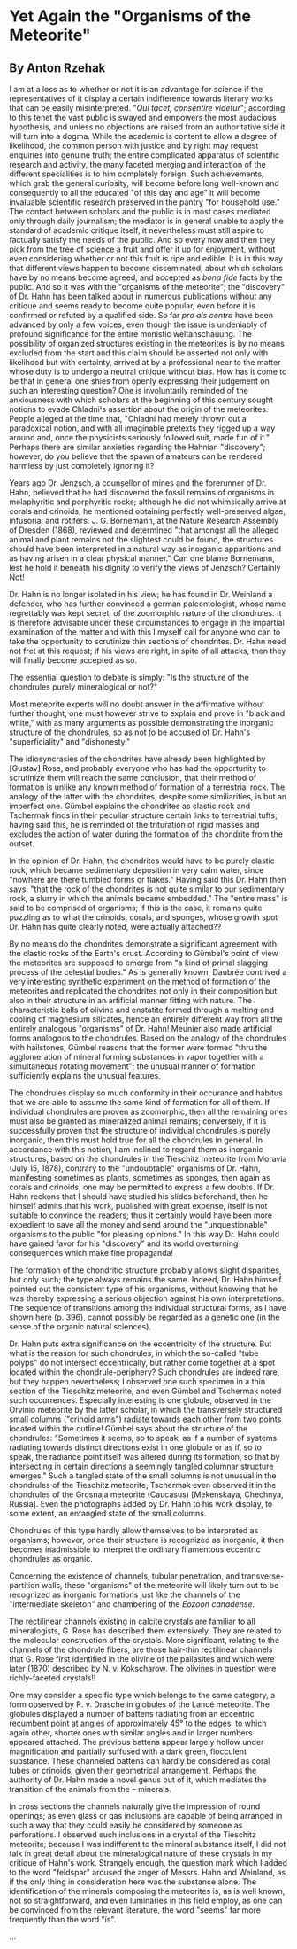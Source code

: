 # Yet Again the "Organisms of the Meteorite"

## By Anton Rzehak

I am at a loss as to whether or not it is an advantage for science if the representatives of it display a certain indifference towards literary works that can be easily misinterpreted. "_Qui tacet, consentire videtur_"; according to this tenet the vast public is swayed and empowers the most audacious hypothesis, and unless no objections are raised from an authoritative side it will turn into a dogma. While the academic is content to allow a degree of likelihood, the common person with justice and by right may request enquiries into genuine truth; the entire complicated apparatus of scientific research and activity, the many faceted merging and interaction of the different specialities is to him completely foreign. Such achievements, which grab the general curiosity, will become before long well-known and consequently to all the educated "of this day and age" it will become invaluable scientific research preserved in the pantry "for household use." The contact between scholars and the public is in most cases mediated only through daily journalism; the mediator is in general unable to apply the standard of academic critique itself, it nevertheless must still aspire to factually satisfy the needs of the public. And so every now and then they pick from the tree of science a fruit and offer it up for enjoyment, without even considering whether or not this fruit is ripe and edible. It is in this way that different views happen to become disseminated, about which scholars have by no means become agreed, and accepted as _bona fide_ facts by the public. And so it was with the "organisms of the meteorite"; the "discovery" of Dr. Hahn has been talked about in numerous publications without any critique and seems ready to become quite popular, even before it is confirmed or refuted by a qualified side. So far _pro als contra_ have been advanced by only a few voices, even though the issue is undeniably of profound significance for the entire monistic weltanschauung. The possibility of organized structures existing in the meteorites is by no means excluded from the start and this claim should be asserted not only with likelihood but with certainty, arrived at by a professional near to the matter whose duty is to undergo a neutral critique without bias. How has it come to be that in general one shies from openly expressing their judgement on such an interesting question? One is involuntarily reminded of the anxiousness with which scholars at the beginning of this century sought notions to evade Chladni's assertion about the origin of the meteorites. People alleged at the time that, "Chladni had merely thrown out a paradoxical notion, and with all imaginable pretexts they rigged up a way around and, once the physicists seriously followed suit, made fun of it." Perhaps there are similar anxieties regarding the Hahnian "discovery"; however, do you believe that the spawn of amateurs can be rendered harmless by just completely ignoring it?

Years ago Dr. Jenzsch, a counsellor of mines and the forerunner of Dr. Hahn, believed that he had discovered the fossil remains of organisms in melaphyritic and porphyritic rocks; although he did not whimsically arrive at corals and crinoids, he mentioned obtaining perfectly well-preserved algae, infusoria, and rotifers. J. G. Bornemann, at the Nature Research Assembly of Dresden (1868), reviewed and determined "that amongst all the alleged animal and plant remains not the slightest could be found, the structures should have been interpreted in a natural way as inorganic apparitions and as having arisen in a clear physical manner." Can one blame Bornemann, lest he hold it beneath his dignity to verify the views of Jenzsch? Certainly Not!

Dr. Hahn is no longer isolated in his view; he has found in Dr. Weinland a defender, who has further convinced a german paleontologist, whose name regrettably was kept secret, of the zoomorphic nature of the chondrules. It is therefore advisable under these circumstances to engage in the impartial examination of the matter and with this I myself call for anyone who can to take the opportunity to scrutinize thin sections of chondrites. Dr. Hahn need not fret at this request; if his views are right, in spite of all attacks, then they will finally become accepted as so.

The essential question to debate is simply: "Is the structure of the chondrules purely mineralogical or not?" 

Most meteorite experts will no doubt answer in the affirmative without further thought; one must however strive to explain and prove in "black and white," with as many arguments as possible demonstrating the inorganic structure of the chondrules, so as not to be accused of Dr. Hahn's "superficiality" and "dishonesty."

The idiosyncrasies of the chondrites have already been highlighted by [Gustav] Rose, and probably everyone who has had the opportunity to scrutinize them will reach the same conclusion, that their method of formation is unlike any known method of formation of a terrestrial rock. The analogy of the latter with the chondrites, despite some similiarities, is but an imperfect one. Gümbel explains the chondrites as clastic rock and Tschermak finds in their peculiar structure certain links to terrestrial tuffs; having said this, he is reminded of the trituration of rigid masses and excludes the action of water during the formation of the chondrite from the outset.

In the opinion of Dr. Hahn, the chondrites would have to be purely clastic rock, which became sedimentary deposition in very calm water, since "nowhere are there tumbled forms or flakes." Having said this Dr. Hahn then says, "that the rock of the chondrites is not quite similar to our sedimentary rock, a slurry in which the animals became embedded." The "entire mass" is said to be comprised of organisms; if this is the case, it remains quite puzzling as to what the crinoids, corals, and sponges, whose growth spot Dr. Hahn has quite clearly noted, were actually attached??

By no means do the chondrites demonstrate a significant agreement with the clastic rocks of the Earth's crust. According to Gümbel's point of view the meteorites are supposed to emerge from "a kind of primal slagging process of the celestial bodies." As is generally known, Daubrée contrived a very interesting synthetic experiment on the method of formation of the meteorites and replicated the chondrites not only in their composition but also in their structure in an artificial manner fitting with nature. The characteristic balls of olivine and enstatite formed through a melting and cooling of magnesium silicates, hence an entirely different way from all the entirely analogous "organisms" of Dr. Hahn! Meunier also made artificial forms analogous to the chondrules. Based on the analogy of the chondrules with hailstones, Gümbel reasons that the former were formed "thru the agglomeration of mineral forming substances in vapor together with a simultaneous rotating movement"; the unusual manner of formation sufficiently explains the unusual features.

The chondrules display so much conformity in their occurance and habitus that we are able to assume the same kind of formation for all of them. If individual chondrules are proven as zoomorphic, then all the remaining ones must also be granted as mineralized animal remains; conversely, if it is successfully proven that the structure of individual chondrules is purely inorganic, then this must hold true for all the chondrules in general. In accordance with this notion, I am inclined to regard them as inorganic structures, based on the chondrules in the Tieschitz meteorite from Moravia (July 15, 1878), contrary to the "undoubtable" organisms of Dr. Hahn, manifesting sometimes as plants, sometimes as sponges, then again as corals and crinoids, one may be permitted to express a few doubts. If Dr. Hahn reckons that I should have studied his slides beforehand, then he himself admits that his work, published with great expense, itself is not suitable to convince the readers; thus it certainly would have been more expedient to save all the money and send around the "unquestionable" organisms to the public "for pleasing opinions." In this way Dr. Hahn could have gained favor for his "discovery" and its world overturning consequences which make fine propaganda!

The formation of the chondritic structure probably allows slight disparities, but only such; the type always remains the same. Indeed, Dr. Hahn himself pointed out the consistent type of his organisms, without knowing that he was thereby expressing a serious objection against his own interpretations. The sequence of transitions among the individual structural forms, as I have shown here (p. 396), cannot possibly be regarded as a genetic one (in the sense of the organic natural sciences).

Dr. Hahn puts extra significance on the eccentricity of the structure. But what is the reason for such chondrules, in which the so-called "tube polyps" do not intersect eccentrically, but rather come together at a spot located within the chondrule-periphery? Such chondrules are indeed rare, but they happen nevertheless; I observed one such specimen in a thin section of the Tieschitz meteorite, and even Gümbel and Tschermak noted such occurrences. Especially interesting is one globule, observed in the Orvinio meteorite by the latter scholar, in which the transversely structured small columns ("crinoid arms") radiate towards each other from two points located within the outline! Gümbel says about the structure of the chondrules: "Sometimes it seems, so to speak, as if a number of systems radiating towards distinct directions exist in one globule or as if, so to speak, the radiance point itself was altered during its formation, so that by intersecting in certain directions a seemingly tangled columnar structure emerges." Such a tangled state of the small columns is not unusual in the chondrules of the Tieschitz meteorite, Tschermak even observed it in the chondrules of the Grosnaja meteorite (Caucasus) [Mekenskaya, Chechnya, Russia]. Even the photographs added by Dr. Hahn to his work display, to some extent, an entangled state of the small columns. 

Chondrules of this type hardly allow themselves to be interpreted as organisms; however, once their structure is recognized as inorganic, it then becomes inadmissible to interpret the ordinary filamentous eccentric chondrules as organic.

Concerning the existence of channels, tubular penetration, and transverse-partition walls, these "organisms" of the meteorite will likely turn out to be recognized as inorganic formations just like the channels of the "intermediate skeleton" and chambering of the _Eozoon canadense_.

The rectilinear channels existing in calcite crystals are familiar to all mineralogists, G. Rose has described them extensively. They are related to the molecular construction of the crystals. More significant, relating to the channels of the chondrule fibers, are those hair-thin rectilinear channels that G. Rose first identified in the olivine of the pallasites and which were later (1870) described by N. v. Kokscharow. The olivines in question were richly-faceted crystals!!

One may consider a specific type which belongs to the same category, a form observed by R. v. Drasche in globules of the Lancé meteorite. The globules displayed a number of battens radiating from an eccentric recumbent point at angles of approximately 45° to the edges, to which again other, shorter ones with similar angles and in larger numbers appeared attached. The previous battens appear largely hollow under magnification and partially suffused with a dark green, flocculent substance. These channeled battens can hardly be considered as coral tubes or crinoids, given their geometrical arrangement. Perhaps the authority of Dr. Hahn made a novel genus out of it, which mediates the transition of the animals from the – minerals.  

In cross sections the channels naturally give the impression of round openings; as even glass or gas inclusions are capable of being arranged in such a way that they could easily be considered by someone as perforations. I observed such inclusions in a crystal of the Tieschitz meteorite; because I was indifferent to the mineral substance itself, I did not talk in great detail about the mineralogical nature of these crystals in my critique of Hahn's work. Strangely enough, the question mark which I added to the word "feldspar" aroused the anger of Messrs. Hahn and Weinland, as if the only thing in consideration here was the substance alone. The identification of the minerals composing the meteorites is, as is well known, not so straightforward, and even luminaries in this field employ, as one can be convinced from the relevant literature, the word "seems" far more frequently than the word "is". 

...
